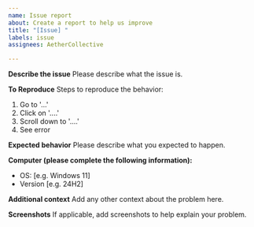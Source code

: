 ```yaml
---
name: Issue report
about: Create a report to help us improve
title: "[Issue] "
labels: issue
assignees: AetherCollective

---
```


**Describe the issue**
Please describe what the issue is.

**To Reproduce**
Steps to reproduce the behavior:
1. Go to '...'
2. Click on '....'
3. Scroll down to '....'
4. See error

**Expected behavior**
Please describe what you expected to happen.

**Computer (please complete the following information):**
 - OS: [e.g. Windows 11]
 - Version [e.g. 24H2]

**Additional context**
Add any other context about the problem here.

**Screenshots**
If applicable, add screenshots to help explain your problem.
